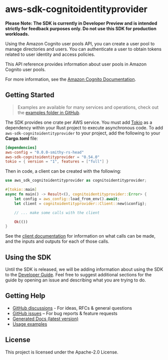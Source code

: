 # aws-sdk-cognitoidentityprovider

**Please Note: The SDK is currently in Developer Preview and is intended strictly for
feedback purposes only. Do not use this SDK for production workloads.**

Using the Amazon Cognito user pools API, you can create a user pool to manage directories and users. You can authenticate a user to obtain tokens related to user identity and access policies.

This API reference provides information about user pools in Amazon Cognito user pools.

For more information, see the [Amazon Cognito Documentation](https://docs.aws.amazon.com/cognito/latest/developerguide/what-is-amazon-cognito.html).

## Getting Started

> Examples are available for many services and operations, check out the
> [examples folder in GitHub](https://github.com/awslabs/aws-sdk-rust/tree/main/examples).

The SDK provides one crate per AWS service. You must add [Tokio](https://crates.io/crates/tokio)
as a dependency within your Rust project to execute asynchronous code. To add `aws-sdk-cognitoidentityprovider` to
your project, add the following to your **Cargo.toml** file:

```toml
[dependencies]
aws-config = "0.0.0-smithy-rs-head"
aws-sdk-cognitoidentityprovider = "0.54.0"
tokio = { version = "1", features = ["full"] }
```

Then in code, a client can be created with the following:

```rust
use aws_sdk_cognitoidentityprovider as cognitoidentityprovider;

#[tokio::main]
async fn main() -> Result<(), cognitoidentityprovider::Error> {
    let config = aws_config::load_from_env().await;
    let client = cognitoidentityprovider::Client::new(&config);

    // ... make some calls with the client

    Ok(())
}
```

See the [client documentation](https://docs.rs/aws-sdk-cognitoidentityprovider/latest/aws_sdk_cognitoidentityprovider/client/struct.Client.html)
for information on what calls can be made, and the inputs and outputs for each of those calls.

## Using the SDK

Until the SDK is released, we will be adding information about using the SDK to the
[Developer Guide](https://docs.aws.amazon.com/sdk-for-rust/latest/dg/welcome.html). Feel free to suggest
additional sections for the guide by opening an issue and describing what you are trying to do.

## Getting Help

* [GitHub discussions](https://github.com/awslabs/aws-sdk-rust/discussions) - For ideas, RFCs & general questions
* [GitHub issues](https://github.com/awslabs/aws-sdk-rust/issues/new/choose) – For bug reports & feature requests
* [Generated Docs (latest version)](https://awslabs.github.io/aws-sdk-rust/)
* [Usage examples](https://github.com/awslabs/aws-sdk-rust/tree/main/examples)

## License

This project is licensed under the Apache-2.0 License.

